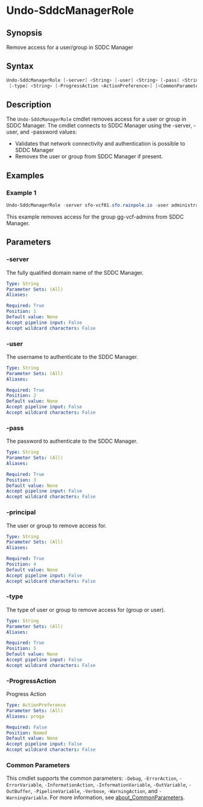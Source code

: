 # Undo-SddcManagerRole

## Synopsis

Remove access for a user/group in SDDC Manager

## Syntax

```powershell
Undo-SddcManagerRole [-server] <String> [-user] <String> [-pass] <String> [-principal] <String>
 [-type] <String> [-ProgressAction <ActionPreference>] [<CommonParameters>]
```

## Description

The `Undo-SddcManagerRole` cmdlet removes access for a user or group in SDDC Manager.
The cmdlet connects
to SDDC Manager using the -server, -user, and -password values:

- Validates that network connectivity and authentication is possible to SDDC Manager
- Removes the user or group from SDDC Manager if present.

## Examples

### Example 1

```powershell
Undo-SddcManagerRole -server sfo-vcf01.sfo.rainpole.io -user administrator@vsphere.local -pass VMw@re1! -principal gg-vcf-admins -type GROUP
```

This example removes access for the group gg-vcf-admins from SDDC Manager.

## Parameters

### -server

The fully qualified domain name of the SDDC Manager.

```yaml
Type: String
Parameter Sets: (All)
Aliases:

Required: True
Position: 1
Default value: None
Accept pipeline input: False
Accept wildcard characters: False
```

### -user

The username to authenticate to the SDDC Manager.

```yaml
Type: String
Parameter Sets: (All)
Aliases:

Required: True
Position: 2
Default value: None
Accept pipeline input: False
Accept wildcard characters: False
```

### -pass

The password to authenticate to the SDDC Manager.

```yaml
Type: String
Parameter Sets: (All)
Aliases:

Required: True
Position: 3
Default value: None
Accept pipeline input: False
Accept wildcard characters: False
```

### -principal

The user or group to remove access for.

```yaml
Type: String
Parameter Sets: (All)
Aliases:

Required: True
Position: 4
Default value: None
Accept pipeline input: False
Accept wildcard characters: False
```

### -type

The type of user or group to remove access for (group or user).

```yaml
Type: String
Parameter Sets: (All)
Aliases:

Required: True
Position: 5
Default value: None
Accept pipeline input: False
Accept wildcard characters: False
```

### -ProgressAction

Progress Action

```yaml
Type: ActionPreference
Parameter Sets: (All)
Aliases: proga

Required: False
Position: Named
Default value: None
Accept pipeline input: False
Accept wildcard characters: False
```

### Common Parameters

This cmdlet supports the common parameters: `-Debug`, `-ErrorAction`, `-ErrorVariable`, `-InformationAction`, `-InformationVariable`, `-OutVariable`, `-OutBuffer`, `-PipelineVariable`, `-Verbose`, `-WarningAction`, and `-WarningVariable`. For more information, see [about_CommonParameters](http://go.microsoft.com/fwlink/?LinkID=113216).
